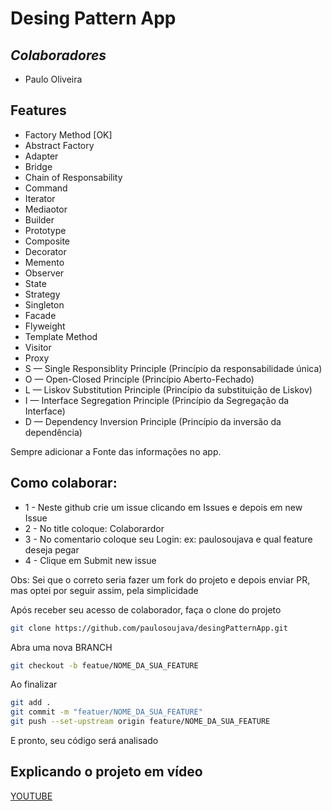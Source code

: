 # Desing Pattern App
## _Colaboradores_
- Paulo Oliveira


## Features

- Factory Method [OK]
- Abstract Factory
- Adapter
- Bridge
- Chain of Responsability
- Command
- Iterator
- Mediaotor
- Builder
- Prototype
- Composite
- Decorator
- Memento
- Observer
- State
- Strategy
- Singleton
- Facade
- Flyweight
- Template Method
- Visitor
- Proxy
- S — Single Responsiblity Principle (Princípio da responsabilidade única)
- O — Open-Closed Principle (Princípio Aberto-Fechado)
- L — Liskov Substitution Principle (Princípio da substituição de Liskov)
- I — Interface Segregation Principle (Princípio da Segregação da Interface)
- D — Dependency Inversion Principle (Princípio da inversão da dependência)


Sempre adicionar a Fonte das informações no app.

## Como colaborar:
 - 1 - Neste github crie um issue clicando em Issues e depois em new Issue
 - 2 - No title coloque: Colaborardor
 - 3 - No comentario coloque seu Login: ex: paulosoujava e qual feature deseja pegar
 - 4 - Clique em Submit new issue

Obs: Sei que o correto seria fazer um fork do projeto e depois enviar PR, mas optei por seguir assim, pela
simplicidade

Após receber seu acesso de colaborador, faça o clone do projeto
```sh
git clone https://github.com/paulosoujava/desingPatternApp.git
```
Abra uma nova BRANCH
```sh
git checkout -b featue/NOME_DA_SUA_FEATURE
```
Ao finalizar
```sh
git add .
git commit -m "featuer/NOME_DA_SUA_FEATURE"
git push --set-upstream origin feature/NOME_DA_SUA_FEATURE
```
E pronto, seu código será analisado
## Explicando o projeto em vídeo
[YOUTUBE](https://youtu.be/WKPask19hj8)

